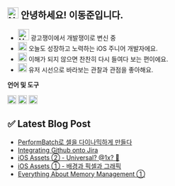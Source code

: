 ## <img src="https://raw.githubusercontent.com/Tarikul-Islam-Anik/Animated-Fluent-Emojis/master/Emojis/Smilies/Nerd%20Face.png" alt="Nerd Face" width="25" height="25" /> 안녕하세요! 이동준입니다.

* <img src="https://raw.githubusercontent.com/Tarikul-Islam-Anik/Animated-Fluent-Emojis/master/Emojis/People/Man%20Superhero.png" alt="Man Superhero" width="25" height="25" /> 광고쟁이에서 개발쟁이로 변신 중
* <img src="https://raw.githubusercontent.com/Tarikul-Islam-Anik/Animated-Fluent-Emojis/master/Emojis/People%20with%20professions/Man%20Technologist%20Light%20Skin%20Tone.png" alt="Man Technologist Light Skin Tone" width="20" height="20" /> 오늘도 성장하고 노력하는 iOS 주니어 개발자에요.
* <img src="https://raw.githubusercontent.com/Tarikul-Islam-Anik/Animated-Fluent-Emojis/master/Emojis/Hand%20gestures/Eyes.png" alt="Eyes" width="20" height="20" /> 이해가 되지 않으면 찬찬히 다시 들여다 보는 편이에요.
* <img src="https://raw.githubusercontent.com/Tarikul-Islam-Anik/Animated-Fluent-Emojis/master/Emojis/Travel%20and%20places/Rocket.png" alt="Rocket" width="20" height="20" /> 유저 시선으로 바라보는 관찰과 관점을 좋아해요.

**언어 및 도구**

<code><img height="20" src="https://github.com/Madman-dev/Madman-dev/assets/119504454/d35b3aeb-5a58-4279-944f-badc0b4ed890"></code>
<code><img height="20" src="https://github.com/Madman-dev/Madman-dev/assets/119504454/aa7df69e-04c7-4470-b924-1d7887e9c2f0"></code>
<code><img height="20" src="https://github.com/Madman-dev/Madman-dev/assets/119504454/e7a9a49d-812d-4c11-b471-011f50be474f"></code>

## ✅ Latest Blog Post
<!-- BLOG-POST-LIST:START -->
- [PerformBatch로 셀을 다이나믹하게 만들다](https://velog.io/@jacks222/PerformBatch%EB%A1%9C-%EC%85%80%EC%9D%84-%EB%8B%A4%EC%9D%B4%EB%82%98%EB%AF%B9%ED%95%98%EA%B2%8C-%EB%A7%8C%EB%93%A4%EB%8B%A4)
- [Integrating Github onto Jira](https://velog.io/@jacks222/Integrating-Github-onto-Jira)
- [iOS Assets ② - Universal? @1x? 🎨](https://velog.io/@jacks222/iOS-Assets-Universal)
- [iOS Assets ① - 배경과 픽셀과 그래픽](https://velog.io/@jacks222/%ED%94%BD%EC%85%80-%EC%A0%95%EB%B3%B4-%EB%B9%84%ED%8A%B8%EB%A7%B5-%EB%B2%A1%ED%84%B0)
- [Everything About Memory Management ①](https://velog.io/@jacks222/Everything-About-Memory-Management)
<!-- BLOG-POST-LIST:END -->
